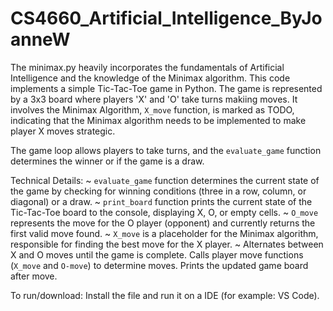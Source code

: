 # CS4660_Artificial_Intelligence_ByJoanneW

The minimax.py heavily incorporates the fundamentals of Artificial Intelligence and the knowledge of the Minimax algorithm. This code implements a simple Tic-Tac-Toe game in Python. The game is represented by a 3x3 board where players 'X' and 'O' take turns makiing moves. It involves the Minimax Algorithm, `X_move` function, is marked as TODO, indicating that the Minimax algorithm needs to be implemented to make player X moves strategic.  

The game loop allows players to take turns, and the `evaluate_game` function determines the winner or if the game is a draw.

Technical Details:
~ `evaluate_game` function determines the current state of the game by checking for winning conditions (three in a row, column, or diagonal) or a draw.
~ `print_board` function prints the current state of the Tic-Tac-Toe board to the console, displaying X, O, or empty cells.
~ `O_move` represents the move for the O player (opponent) and currently returns the first valid move found.
~ `X_move` is a placeholder for the Minimax algorithm, responsible for finding the best move for the X player.
~ Alternates between X and O moves until the game is complete. Calls player move functions (`X_move` and `O-move`) to determine moves. Prints the updated game board after move.

To run/download: 
Install the file and run it on a IDE (for example: VS Code).



